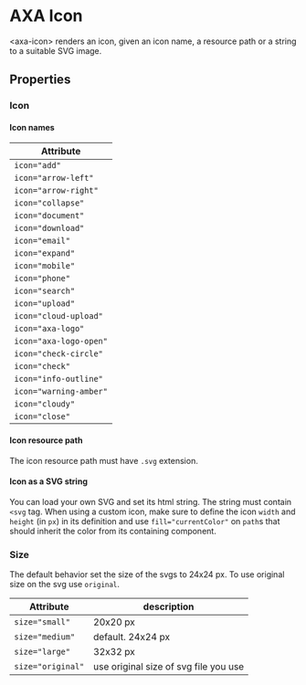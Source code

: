 # AXA Icon

&lt;axa-icon&gt; renders an icon, given an icon name, a resource path or a string to a suitable SVG image.

## Properties

### Icon

#### Icon names

| Attribute              |
| ---------------------- |
| `icon="add"`           |
| `icon="arrow-left"`    |
| `icon="arrow-right"`   |
| `icon="collapse"`      |
| `icon="document"`      |
| `icon="download"`      |
| `icon="email"`         |
| `icon="expand"`        |
| `icon="mobile"`        |
| `icon="phone"`         |
| `icon="search"`        |
| `icon="upload"`        |
| `icon="cloud-upload"`  |
| `icon="axa-logo"`      |
| `icon="axa-logo-open"` |
| `icon="check-circle"`  |
| `icon="check"`         |
| `icon="info-outline"`  |
| `icon="warning-amber"` |
| `icon="cloudy"`        |
| `icon="close"`         |

#### Icon resource path

The icon resource path must have `.svg` extension.

#### Icon as a SVG string

You can load your own SVG and set its html string. The string must contain `<svg` tag. When using a custom icon, make sure to define the icon `width` and `height` (in `px`) in its definition and use `fill="currentColor"` on `path`s that should inherit the color from its containing component.

### Size

The default behavior set the size of the svgs to 24x24 px. To use original size on the svg use `original`.

| Attribute         | description                           |
| ----------------- | ------------------------------------- |
| `size="small"`    | 20x20 px                              |
| `size="medium"`   | default. 24x24 px                     |
| `size="large"`    | 32x32 px                              |
| `size="original"` | use original size of svg file you use |
